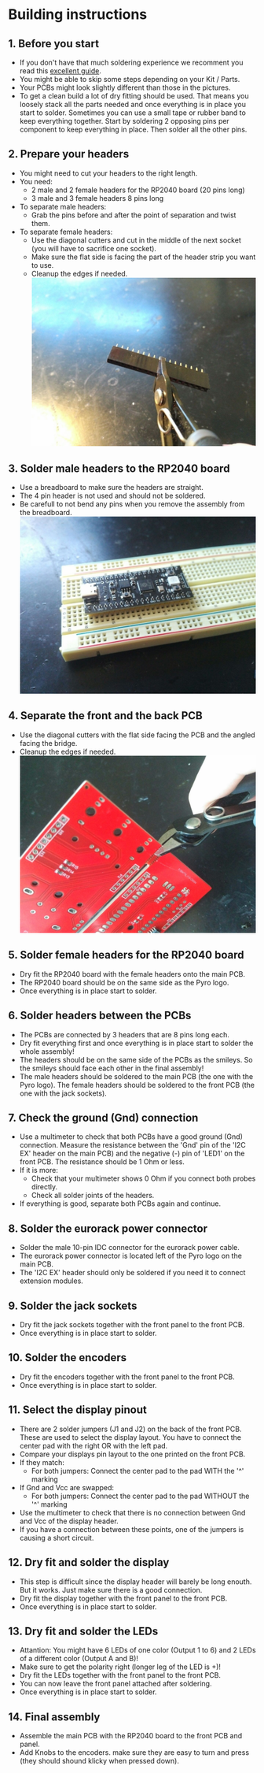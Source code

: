 # Building instructions
## 1. Before you start
- If you don't have that much soldering experience we recomment you read this [excellent guide](https://learn.adafruit.com/adafruit-guide-excellent-soldering).
- You might be able to skip some steps depending on your Kit / Parts.
- Your PCBs might look slightly different than those in the pictures.
- To get a clean build a lot of dry fitting should be used. That means you loosely stack all the parts needed and once everything is in place you start to solder. Sometimes you can use a small tape or rubber band to keep everything together. Start by soldering 2 opposing pins per component to keep everything in place. Then solder all the other pins.
## 2. Prepare your headers
- You might need to cut your headers to the right length.
- You need:
  - 2 male and 2 female headers for the RP2040 board (20 pins long)
  - 3 male and 3 female headers 8 pins long
- To separate male headers: 
  - Grab the pins before and after the point of separation and twist them.
- To separate female headers: 
  - Use the diagonal cutters and cut in the middle of the next socket (you will have to sacrifice one socket).
  - Make sure the flat side is facing the part of the header strip you want to use.
  - Cleanup the edges if needed.
![image](images/cut_headers.jpg)
## 3. Solder male headers to the RP2040 board
- Use a breadboard to make sure the headers are straight.
- The 4 pin header is not used and should not be soldered.
- Be carefull to not bend any pins when you remove the assembly from the breadboard.
![image](images/rp2040_board.jpg)
## 4. Separate the front and the back PCB
- Use the diagonal cutters with the flat side facing the PCB and the angled facing the bridge.
- Cleanup the edges if needed.
![image](images/cut_pcb.jpg)
## 5. Solder female headers for the RP2040 board
- Dry fit the RP2040 board with the female headers onto the main PCB.
- The RP2040 board should be on the same side as the Pyro logo.
- Once everything is in place start to solder.
## 6. Solder headers between the PCBs
- The PCBs are connected by 3 headers that are 8 pins long each.
- Dry fit everything first and once everything is in place start to solder the whole assembly!
- The headers should be on the same side of the PCBs as the smileys. So the smileys should face each other in the final assembly!
- The male headers should be soldered to the main PCB (the one with the Pyro logo). The female headers should be soldered to the front PCB (the one with the jack sockets).
## 7. Check the ground (Gnd) connection
- Use a multimeter to check that both PCBs have a good ground (Gnd) connection. Measure the resistance between the 'Gnd' pin of the 'I2C EX' header on the main PCB) and the negative (-) pin of 'LED1' on the front PCB. The resistance should be 1 Ohm or less.
- If it is more:
  - Check that your multimeter shows 0 Ohm if you connect both probes directly.
  - Check all solder joints of the headers.
- If everything is good, separate both PCBs again and continue.
## 8. Solder the eurorack power connector
- Solder the male 10-pin IDC connector for the eurorack power cable.
- The eurorack power connector is located left of the Pyro logo on the main PCB.
- The 'I2C EX' header should only be soldered if you need it to connect extension modules.
## 9. Solder the jack sockets
- Dry fit the jack sockets together with the front panel to the front PCB.
- Once everything is in place start to solder.
## 10. Solder the encoders
- Dry fit the encoders together with the front panel to the front PCB.
- Once everything is in place start to solder.
## 11. Select the display pinout
- There are 2 solder jumpers (J1 and J2) on the back of the front PCB. These are used to select the display layout. You have to connect the center pad with the right OR with the left pad.
- Compare your displays pin layout to the one printed on the front PCB.
- If they match:
  - For both jumpers: Connect the center pad to the pad WITH the '^' marking
- If Gnd and Vcc are swapped:
  - For both jumpers: Connect the center pad to the pad WITHOUT the '^' marking
- Use the multimeter to check that there is no connection between Gnd and Vcc of the display header.
- If you have a connection between these points, one of the jumpers is causing a short circuit.
## 12. Dry fit and solder the display
- This step is difficult since the display header will barely be long enouth. But it works. Just make sure there is a good connection.
- Dry fit the display together with the front panel to the front PCB.
- Once everything is in place start to solder.
## 13. Dry fit and solder the LEDs
- Attantion: You might have 6 LEDs of one color (Output 1 to 6) and 2 LEDs of a different color (Output A and B)!
- Make sure to get the polarity right (longer leg of the LED is +)!
- Dry fit the LEDs together with the front panel to the front PCB.
- You can now leave the front panel attached after soldering.
- Once everything is in place start to solder.
## 14. Final assembly
- Assemble the main PCB with the RP2040 board to the front PCB and panel.
- Add Knobs to the encoders. make sure they are easy to turn and press (they should shound klicky when pressed down).
